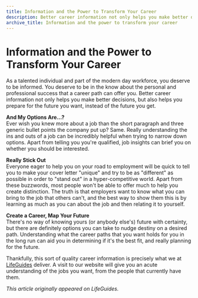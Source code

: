 ```yaml
---
title: Information and the Power to Transform Your Career
description: Better career information not only helps you make better decisions, but also helps you prepare for the future you want, instead of the future you get.
archive_title: Information and the power to transform your career
---
```


# Information and the Power to Transform Your Career

As a talented individual and part of the modern day workforce, you deserve to be informed. You deserve to be in the know about the personal and professional success that a career path can offer you. Better career information not only helps you make better decisions, but also helps you prepare for the future you want, instead of the future you get.

**And My Options Are…?**  
Ever wish you knew more about a job than the short paragraph and three generic bullet points the company put up? Same. Really understanding the ins and outs of a job can be incredibly helpful when trying to narrow down options. Apart from telling you you're qualified, job insights can brief you on whether you should be interested.

**Really Stick Out**  
Everyone eager to help you on your road to employment will be quick to tell you to make your cover letter "unique" and try to be as "different" as possible in order to "stand out" in a hyper-competitive world. Apart from these buzzwords, most people won't be able to offer much to help you create distinction. The truth is that employers want to know what you can bring to the job that others can't, and the best way to show them this is by learning as much as you can about the job and then relating it to yourself.

**Create a Career, Map Your Future**  
There's no way of knowing yours (or anybody else's) future with certainty, but there are definitely options you can take to nudge destiny on a desired path. Understanding what the career paths that you want holds for you in the long run can aid you in determining if it's the best fit, and really planning for the future.

Thankfully, this sort of quality career information is precisely what we at [LifeGuides](http://www.lifeguides.me/) deliver. A visit to our website will give you an acute understanding of the jobs you want, from the people that currently have them.

_This article originally appeared on LifeGuides._
